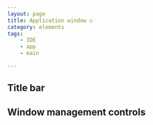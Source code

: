 ```yaml
---
layout: page
title: Application window ○
category: elements
tags:
    - IDE
    - app
    - main

---
```


## Title bar

## Window management controls
